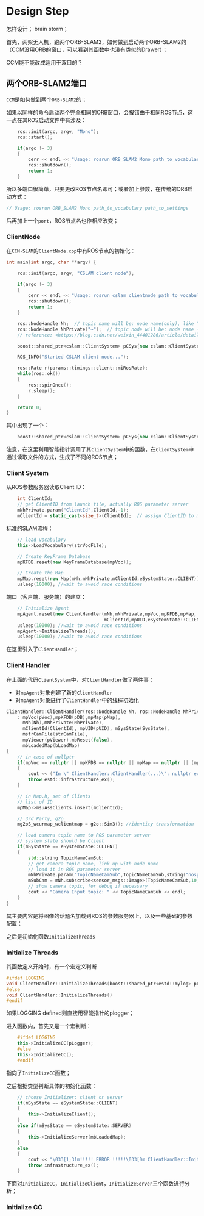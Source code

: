 # Design Step
怎样设计； brain storm；

首先，两架无人机，跑两个ORB-SLAM2，如何做到启动两个ORB-SLAM2的（CCM没用ORB的窗口，可以看到其函数中也没有类似的Drawer）；

CCM能不能改成适用于双目的？



## 两个ORB-SLAM2端口
`CCM`是如何做到两个`ORB-SLAM2`的；

如果以同样的命令启动两个完全相同的ORB窗口，会报错由于相同ROS节点，这一点在其ROS启动文件中有涉及：

```cpp
    ros::init(argc, argv, "Mono");
    ros::start();

    if(argc != 3)
    {
        cerr << endl << "Usage: rosrun ORB_SLAM2 Mono path_to_vocabulary path_to_settings" << endl;        
        ros::shutdown();
        return 1;
    }  
```

所以多端口很简单，只要更改ROS节点名即可；或者加上参数，在传统的ORB启动方式：

```cpp
// Usage: rosrun ORB_SLAM2 Mono path_to_vocabulary path_to_settings
```

后再加上一个`port`，ROS节点名也作相应改变；

### ClientNode

在`CCM-SLAM`的`ClientNode.cpp`中有ROS节点的初始化：

```cpp
int main(int argc, char **argv) {

    ros::init(argc, argv, "CSLAM client node");

    if(argc != 3)
    {
        cerr << endl << "Usage: rosrun cslam clientnode path_to_vocabulary path_to_cam_params" << endl;
        ros::shutdown();
        return 1;
    }

    ros::NodeHandle Nh;  // topic name will be: node name(only), like "/image_raw"
    ros::NodeHandle NhPrivate("~");  // topic node will be: node name + topic name, like "iris_0/image_raw"
    // reference: <https://blog.csdn.net/weixin_44401286/article/details/112204903>

    boost::shared_ptr<cslam::ClientSystem> pCSys{new cslam::ClientSystem(Nh,NhPrivate,argv[1],argv[2])};

    ROS_INFO("Started CSLAM client node...");

    ros::Rate r(params::timings::client::miRosRate);
    while(ros::ok())
    {
        ros::spinOnce();
        r.sleep();
    }

    return 0;
}
```

其中出现了一个：

```cpp
    boost::shared_ptr<cslam::ClientSystem> pCSys{new cslam::ClientSystem(Nh,NhPrivate,argv[1],argv[2])};
```

注意，在这里利用智能指针调用了其`ClientSystem`中的函数，在`ClientSystem`中通过读取文件的方式，生成了不同的ROS节点；

### Client System

从ROS参数服务器读取Client ID：

```cpp
    int ClientId;
    // get ClientID from launch file, actually ROS parameter server
    mNhPrivate.param("ClientId",ClientId,-1);
    mClientId = static_cast<size_t>(ClientId);  // assign ClientID to member of class ClientSystem, mClientID
```

标准的SLAM流程：

```cpp
	// load vocabulary
    this->LoadVocabulary(strVocFile);

    // Create KeyFrame Database
    mpKFDB.reset(new KeyFrameDatabase(mpVoc));

    // Create the Map
    mpMap.reset(new Map(mNh,mNhPrivate,mClientId,eSystemState::CLIENT));
    usleep(10000); //wait to avoid race conditions
```

端口（客户端、服务端）的建立：

```cpp
    // Initialize Agent
    mpAgent.reset(new ClientHandler(mNh,mNhPrivate,mpVoc,mpKFDB,mpMap,
                                    mClientId,mpUID,eSystemState::CLIENT,strCamFile,nullptr));
    usleep(10000); //wait to avoid race conditions
    mpAgent->InitializeThreads();
    usleep(10000); //wait to avoid race conditions
```

在这里引入了`ClientHandler`；

### Client Handler

在上面的代码`ClientSystem`中，对`ClientHandler`做了两件事：

* 对`mpAgent`对象创建了新的`ClientHandler`
* 对`mpAgent`对象进行了`ClientHandler`中的线程初始化

```cpp
ClientHandler::ClientHandler(ros::NodeHandle Nh, ros::NodeHandle NhPrivate, vocptr pVoc, dbptr pDB, mapptr pMap, size_t ClientId, uidptr pUID, eSystemState SysState, const string &strCamFile, viewptr pViewer, bool bLoadMap)
    : mpVoc(pVoc),mpKFDB(pDB),mpMap(pMap),
      mNh(Nh),mNhPrivate(NhPrivate),
      mClientId(ClientId), mpUID(pUID), mSysState(SysState),
      mstrCamFile(strCamFile),
      mpViewer(pViewer),mbReset(false),
      mbLoadedMap(bLoadMap)
{
    // in case of nullptr
    if(mpVoc == nullptr || mpKFDB == nullptr || mpMap == nullptr || (mpUID == nullptr && mSysState == eSystemState::SERVER))
    {
        cout << ("In \" ClientHandler::ClientHandler(...)\": nullptr exception") << endl;
        throw estd::infrastructure_ex();
    }

    // in Map.h, set of Clients
    // list of ID
    mpMap->msuAssClients.insert(mClientId);

    // 3rd Party, g2o
    mg2oS_wcurmap_wclientmap = g2o::Sim3(); //identity transformation

    // load camera topic name to ROS parameter server
    // system state should be Client
    if(mSysState == eSystemState::CLIENT)
    {
        std::string TopicNameCamSub;
        // get camera topic name, link up with node name
        // load it in ROS parameter server
        mNhPrivate.param("TopicNameCamSub",TopicNameCamSub,string("nospec"));
        mSubCam = mNh.subscribe<sensor_msgs::Image>(TopicNameCamSub,10,boost::bind(&ClientHandler::CamImgCb,this,_1));
        // show camera topic, for debug if necessary
        cout << "Camera Input topic: " << TopicNameCamSub << endl;
    }
}
```

其主要内容是将图像的话题名加载到ROS的参数服务器上，以及一些基础的参数配置；

之后是初始化函数`InitializeThreads`

### Initialize Threads

其函数定义开始时，有一个宏定义判断

```cpp
#ifdef LOGGING
void ClientHandler::InitializeThreads(boost::shared_ptr<estd::mylog> pLogger)
#else
void ClientHandler::InitializeThreads()
#endif
```

如果LOGGING defined则直接用智能指针的plogger；

进入函数内，首先又是一个宏判断：

```cpp
    #ifdef LOGGING
    this->InitializeCC(pLogger);
    #else
    this->InitializeCC();
    #endif
```

指向了`InitializeCC`函数；

之后根据类型判断具体的初始化函数：

```cpp
    // choose Initializer: client or server
    if(mSysState == eSystemState::CLIENT)
    {
        this->InitializeClient();
    }
    else if(mSysState == eSystemState::SERVER)
    {
        this->InitializeServer(mbLoadedMap);
    }
    else
    {
        cout << "\033[1;31m!!!!! ERROR !!!!!\033[0m ClientHandler::InitializeThreads(): invalid systems state: " << mpCC->mSysState << endl;
        throw infrastructure_ex();
    }
```

下面对`InitializeCC`，`InitializeClient`，`InitializeServer`三个函数进行分析；

### Initialize CC

